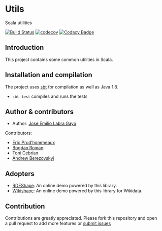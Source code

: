 # Utils

Scala utilities

[![Build Status](https://travis-ci.org/weso/utils.svg?branch=master)](https://travis-ci.org/weso/utils)
[![codecov](https://codecov.io/gh/weso/utils/branch/master/graph/badge.svg)](https://codecov.io/gh/weso/utils)
[![Codacy Badge](https://api.codacy.com/project/badge/Grade/92aef2157e844f48bca96e44b38bb0a7)](https://www.codacy.com/gh/weso/utils?utm_source=github.com&amp;utm_medium=referral&amp;utm_content=weso/utils&amp;utm_campaign=Badge_Grade)

## Introduction

This project contains some common utilities in Scala.

## Installation and compilation

The project uses [sbt](http://www.scala-sbt.org/) for compilation as well as Java 1.8.

* `sbt test` compiles and runs the tests

## Author & contributors

* Author: [Jose Emilio Labra Gayo](http://labra.weso.es)

Contributors:

* [Eric Prud'hommeaux](https://www.w3.org/People/Eric/)
* [Bogdan Roman](https://github.com/bogdanromanx)
* [Toni Cebrían](http://www.tonicebrian.com/)
* [Andrew Berezovskyi](https://github.com/berezovskyi)

## Adopters

* [RDFShape](http://rdfshape.weso.es): An online demo powered by this library.
* [Wikishape](http://wikishape.weso.es): An online demo powered by this library for Wikidata.

## Contribution

Contributions are greatly appreciated.
Please fork this repository and open a
pull request to add more features or [submit issues](https://github.com/weso/sutils/issues)
